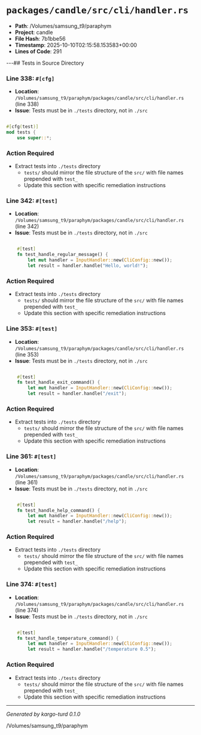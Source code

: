 # `packages/candle/src/cli/handler.rs`

- **Path**: /Volumes/samsung_t9/paraphym
- **Project**: candle
- **File Hash**: 7b1bbe56  
- **Timestamp**: 2025-10-10T02:15:58.153583+00:00  
- **Lines of Code**: 291

---## Tests in Source Directory


### Line 338: `#[cfg]`

- **Location**: `/Volumes/samsung_t9/paraphym/packages/candle/src/cli/handler.rs` (line 338)
- **Issue**: Tests must be in `./tests` directory, not in `./src`

```rust

#[cfg(test)]
mod tests {
    use super::*;

```

### Action Required

- Extract tests into `./tests` directory
  - `tests/` should mirror the file structure of the `src/` with file names prepended with `test_`
  - Update this section with specific remediation instructions
  


### Line 342: `#[test]`

- **Location**: `/Volumes/samsung_t9/paraphym/packages/candle/src/cli/handler.rs` (line 342)
- **Issue**: Tests must be in `./tests` directory, not in `./src`

```rust

    #[test]
    fn test_handle_regular_message() {
        let mut handler = InputHandler::new(CliConfig::new());
        let result = handler.handle("Hello, world!");
```

### Action Required

- Extract tests into `./tests` directory
  - `tests/` should mirror the file structure of the `src/` with file names prepended with `test_`
  - Update this section with specific remediation instructions
  


### Line 353: `#[test]`

- **Location**: `/Volumes/samsung_t9/paraphym/packages/candle/src/cli/handler.rs` (line 353)
- **Issue**: Tests must be in `./tests` directory, not in `./src`

```rust

    #[test]
    fn test_handle_exit_command() {
        let mut handler = InputHandler::new(CliConfig::new());
        let result = handler.handle("/exit");
```

### Action Required

- Extract tests into `./tests` directory
  - `tests/` should mirror the file structure of the `src/` with file names prepended with `test_`
  - Update this section with specific remediation instructions
  


### Line 361: `#[test]`

- **Location**: `/Volumes/samsung_t9/paraphym/packages/candle/src/cli/handler.rs` (line 361)
- **Issue**: Tests must be in `./tests` directory, not in `./src`

```rust

    #[test]
    fn test_handle_help_command() {
        let mut handler = InputHandler::new(CliConfig::new());
        let result = handler.handle("/help");
```

### Action Required

- Extract tests into `./tests` directory
  - `tests/` should mirror the file structure of the `src/` with file names prepended with `test_`
  - Update this section with specific remediation instructions
  


### Line 374: `#[test]`

- **Location**: `/Volumes/samsung_t9/paraphym/packages/candle/src/cli/handler.rs` (line 374)
- **Issue**: Tests must be in `./tests` directory, not in `./src`

```rust

    #[test]
    fn test_handle_temperature_command() {
        let mut handler = InputHandler::new(CliConfig::new());
        let result = handler.handle("/temperature 0.5");
```

### Action Required

- Extract tests into `./tests` directory
  - `tests/` should mirror the file structure of the `src/` with file names prepended with `test_`
  - Update this section with specific remediation instructions
  

---

*Generated by kargo-turd 0.1.0*

/Volumes/samsung_t9/paraphym